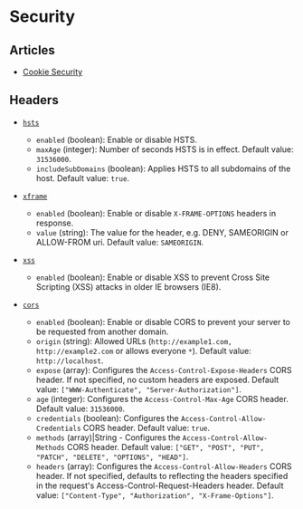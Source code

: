 
# Security

## Articles
- [Cookie Security](https://developer.mozilla.org/en-US/docs/Web/HTTP/Cookies#Security)

## Headers

<!-- * [`csrf`](https://en.wikipedia.org/wiki/Cross-site_request_forgery)
    * `enabled` (boolean): Enable or disable CSRF. Default value: depends on the environment.
    * `key` (string): The name of the CSRF token added to the model. Default value: `_csrf`.
    * `secret` (string): The key to place on the session object which maps to the server side token. Default value: `_csrfSecret`. -->

<!-- * [`csp`](https://en.wikipedia.org/wiki/Content_Security_Policy)
    * `enabled` (boolean): Enable or disable CSP to avoid Cross Site Scripting (XSS) and data injection attacks. -->

<!-- * [`p3p`](https://en.wikipedia.org/wiki/P3P)
    * `enabled` (boolean): Enable or disable p3p. -->

* [`hsts`](https://en.wikipedia.org/wiki/HTTP_Strict_Transport_Security)
    * `enabled` (boolean): Enable or disable HSTS.
    * `maxAge` (integer): Number of seconds HSTS is in effect. Default value: `31536000`.
    * `includeSubDomains` (boolean): Applies HSTS to all subdomains of the host. Default value: `true`.

* [`xframe`](https://en.wikipedia.org/wiki/Clickjacking)
    * `enabled` (boolean): Enable or disable `X-FRAME-OPTIONS` headers in response.
    * `value` (string): The value for the header, e.g. DENY, SAMEORIGIN or ALLOW-FROM uri. Default value: `SAMEORIGIN`.

* [`xss`](https://en.wikipedia.org/wiki/Cross-site_scripting)
    * `enabled` (boolean): Enable or disable XSS to prevent Cross Site Scripting (XSS) attacks in older IE browsers (IE8).

* [`cors`](https://en.wikipedia.org/wiki/Cross-origin_resource_sharing)
    * `enabled` (boolean): Enable or disable CORS to prevent your server to be requested from another domain.
    * `origin` (string): Allowed URLs (`http://example1.com, http://example2.com` or allows everyone `*`). Default value: `http://localhost`.
    * `expose` (array): Configures the `Access-Control-Expose-Headers` CORS header. If not specified, no custom headers are exposed. Default value: `["WWW-Authenticate", "Server-Authorization"]`.
    * `age` (integer): Configures the `Access-Control-Max-Age` CORS header. Default value: `31536000`.
    * `credentials` (boolean): Configures the `Access-Control-Allow-Credentials` CORS header. Default value: `true`.
    * `methods` (array)|String - Configures the `Access-Control-Allow-Methods` CORS header. Default value: `["GET", "POST", "PUT", "PATCH", "DELETE", "OPTIONS", "HEAD"]`.
    * `headers` (array): Configures the `Access-Control-Allow-Headers` CORS header. If not specified, defaults to reflecting the headers specified in the request's Access-Control-Request-Headers header. Default value: `["Content-Type", "Authorization", "X-Frame-Options"]`.

<!-- * `ip`
    * `enabled` (boolean): Enable or disable IP blocker. Default value: `false`.
    * `whiteList` (array): Whitelisted IPs. Default value: `[]`.
    * `blackList` (array): Blacklisted IPs. Default value: `[]`. -->
